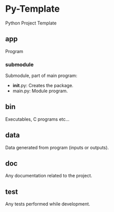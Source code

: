 # Py-Template
Python Project Template

## app
Program

### submodule
Submodule, part of main program:

- __init__.py: Creates the package.
- main.py: Module program.

## bin
Executables, C programs etc...

## data
Data generated from program (inputs or outputs).

## doc
Any documentation related to the project.

## test
Any tests performed while development.